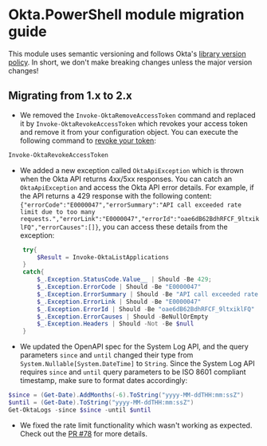 # Okta.PowerShell module migration guide

This module uses semantic versioning and follows Okta's [library version policy](https://developer.okta.com/code/library-versions/). In short, we don't make breaking changes unless the major version changes!

## Migrating from 1.x to 2.x

* We removed the `Invoke-OktaRemoveAccessToken` command and replaced it by `Invoke-OktaRevokeAccessToken` which revokes your access token and remove it from your configuration object. You can execute the following command to [revoke your token](https://developer.okta.com/docs/guides/revoke-tokens):

```powershell
Invoke-OktaRevokeAccessToken
```

* We added a new exception called `OktaApiException` which is thrown when the Okta API returns 4xx/5xx responses. You can catch an `OktaApiException` and access the Okta API error details. For example, if the API returns a 429 response with the following content: `{"errorCode":"E0000047","errorSummary":"API call exceeded rate limit due to too many requests.","errorLink":"E0000047","errorId":"oae6dB62BdhRFCF_9ltxiklFQ","errorCauses":[]}`, you can access these details from the exception:

```powershell
    try{
        $Result = Invoke-OktaListApplications
    }
    catch{
        $_.Exception.StatusCode.Value__ | Should -Be 429;
        $_.Exception.ErrorCode | Should -Be "E0000047"
        $_.Exception.ErrorSummary | Should -Be "API call exceeded rate limit due to too many requests."
        $_.Exception.ErrorLink | Should -Be "E0000047"
        $_.Exception.ErrorId | Should -Be "oae6dB62BdhRFCF_9ltxiklFQ"
        $_.Exception.ErrorCauses | Should -BeNullOrEmpty
        $_.Exception.Headers | Should -Not -Be $null
    }
```

* We updated the OpenAPI spec for the System Log API, and the query parameters `since` and `until` changed their type from `System.Nullable[System.DateTime]` to `String`. Since the System Log API requires `since` and `until` query parameters to be ISO 8601 compliant timestamp, make sure to format dates accordingly:

```powershell
$since = (Get-Date).AddMonths(-6).ToString("yyyy-MM-ddTHH:mm:ssZ")
$until = (Get-Date).ToString("yyyy-MM-ddTHH:mm:ssZ")
Get-OktaLogs -since $since -until $until

```

* We fixed the rate limit functionality which wasn't working as expected. Check out the [PR #78](https://github.com/okta/okta-powershell-cli/pull/78) for more details.